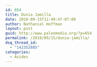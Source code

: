 ```yaml
---
id: 654
title: Dunia Jamilla
date: 2010-09-15T12:49:47-07:00
author: Nathaniel Hoffman
layout: post
guid: http://www.paleomedia.org/?p=654
permalink: /2010/09/15/dunia-jamilla/
dsq_thread_id:
  - "142352885"
categories:
  - Asides
---
```

